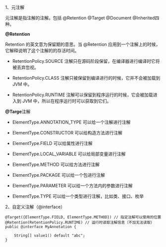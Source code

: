 1、元注解

元注解是指注解的注解。包括  @Retention @Target @Document @Inherited四种。

**@Retention**

Retention 的英文意为保留期的意思。当 @Retention 应用到一个注解上的时候，它解释说明了这个注解的的存活时间。

* RetentionPolicy.SOURCE 注解只在源码阶段保留，在编译器进行编译时它将被丢弃忽视。

* RetentionPolicy.CLASS 注解只被保留到编译进行的时候，它并不会被加载到 JVM 中。

* RetentionPolicy.RUNTIME 注解可以保留到程序运行的时候，它会被加载进入到 JVM 中，所以在程序运行时可以获取到它们。

**@Targe**注解

* ElementType.ANNOTATION\_TYPE 可以给一个注解进行注解

* ElementType.CONSTRUCTOR 可以给构造方法进行注解

* ElementType.FIELD 可以给属性进行注解

* ElementType.LOCAL\_VARIABLE 可以给局部变量进行注解

* ElementType.METHOD 可以给方法进行注解

* ElementType.PACKAGE 可以给一个包进行注解

* ElementType.PARAMETER 可以给一个方法内的参数进行注解

* ElementType.TYPE 可以给一个类型进行注解，比如类、接口、枚举

2、自定义注解（@interface）

```
@Target({ElementType.FIELD, ElementType.METHOD}) // 指定注解可以使用的位置
@Retention(RetentionPolicy.RUNTIME) // 运行时读取注解信息（不加无法读取）
public @interface MyAnnotation {

    String[] value1() default "abc";
}
```



